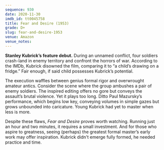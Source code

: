 ```yaml
---
sequence: 930
date: 2020-11-30
imdb_id: tt0045758
title: Fear and Desire (1953)
grade: D+
slug: fear-and-desire-1953
venue: Amazon
venue_notes:
---
```


**Stanley Kubrick’s feature debut.** During an unnamed conflict, four soldiers crash-land in enemy territory and confront the horrors of war. According to the IMDb, Kubrick disowned the film, comparing it to “a child’s drawing on a fridge.” Fair enough, if said child possesses Kubrick’s potential.

<!-- end -->

The execution waffles between genius formal rigor and overwrought amateur antics. Consider the scene where the group ambushes a pair of enemy soldiers. The inspired editing offers no gore but conveys the assault’s brutal violence. Yet it plays too long. Ditto Paul Mazursky’s performance, which begins low key, conveying volumes in simple gazes but grows unbounded into caricature. Young Kubrick had yet to master when less is more.

Despite these flaws, _Fear and Desire_ proves worth watching. Running just an hour and two minutes, it requires a small investment. And for those who aspire to greatness, seeing (perhaps) the greatest formal master’s early work may offer inspiration. Kubrick didn't emerge fully formed, he needed practice and time.